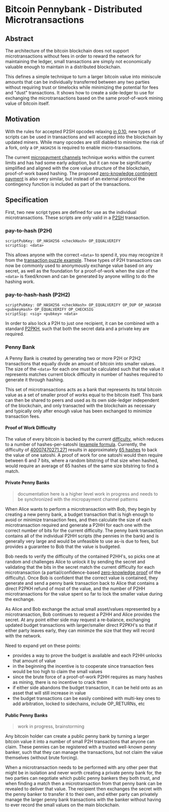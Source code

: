 # Bitcoin  Pennybank - Distributed Microtransactions

## Abstract

The architecture of the bitcoin blockchain does not support microtransactions without fees in order to reward the network for maintaining the ledger, small transactions are simply not economically valuable enough to maintain in a distributed blockchain.

This defines a simple technique to turn a larger bitcoin value into miniscule amounts that can be individually transferred between any two parties without requiring trust or timelocks while minimizing the potential for fees and "dust" transactions.  It shows how to create a side-ledger to use for exchanging the microtransactions based on the same proof-of-work mining value of bitcoin itself.

## Motivation

With the rules for accepted P2SH opcodes relaxing [in 0.10](https://github.com/bitcoin/bitcoin/pull/4365), new types of scripts can be used in transactions and will accepted into the blockchain by updated miners.  While many opcodes are still diabled to minimize the risk of a fork, only a `OP_HASH256` is required to enable micro-transactions.

The current [micropayment channels](https://en.bitcoin.it/wiki/Contracts#Example_7:_Rapidly-adjusted_.28micro.29payments_to_a_pre-determined_party) technique works within the current limits and has had some early adoption, but it can now be significantly simplified and aligned with the core value structure of the blockchain, proof-of-work based hashing. The proposed [zero-knowledge contingent payment](https://en.bitcoin.it/wiki/Zero_Knowledge_Contingent_Payment) is also very similar, but instead of an external protocol the contingency function is included as part of the transactions.

## Specification

First, two new script types are defined for use as the individual microtransactions.  These scripts are only valid in a [P2SH](https://en.bitcoin.it/wiki/Pay_to_script_hash) transaction.

### pay-to-hash (P2H)
```
scriptPubKey: OP_HASH256 <checkHash> OP_EQUALVERIFY
scriptSig: <data>
```
This allows anyone with the correct `<data>` to spend it, you may recognize it from the [transaction puzzle example](https://en.bitcoin.it/wiki/Script#Transaction_puzzle).  These types of P2H transactions can now be commonly used to anonymously exchange value based on any secret, as well as the foundation for a proof-of-work when the size of the `<data>` is fixed/known and can be generated by anyone willing to do the hashing work.

### pay-to-hash-hash (P2H2)
```
scriptPubKey: OP_HASH256 <checkHash> OP_EQUALVERIFY OP_DUP OP_HASH160 <pubkeyHash> OP_EQUALVERIFY OP_CHECKSIG
scriptSig: <sig> <pubkey> <data>
```
In order to also lock a P2H to just one recipient, it can be combined with a standard [P2PKH](https://en.bitcoin.it/wiki/Script#Standard_Transaction_to_Bitcoin_address_.28pay-to-pubkey-hash.29), such that both the secret data and a private key are required.

### Penny Bank

A Penny Bank is created by generating two or more P2H or P2H2 transactions that equally divide an amount of bitcoin into smaller values.  The size of the `<data>` for each one must be calculated such that the value it represents matches current block difficulty in number of hashes required to generate it through hashing.

This set of microtransactions acts as a bank that represents its total bitcoin value as a set of smaller proof of works equal to the bitcoin itself.  This bank can then be shared to peers and used as its own side-ledger independent of the blockchain, and only transacted with the blockchain as necessary and typically only after enough value has been exchanged to minimize transaction fees.

#### Proof of Work Difficulty

The value of every bitcoin is backed by the current [difficulty](https://en.bitcoin.it/wiki/Difficulty), which reduces to a number of hashes-per-satoshi ([example formula](http://bitcoin.stackexchange.com/questions/12013/how-many-hashes-create-one-bitcoin/12030#12030).  Currently, the difficulty of [40007470271.271](https://bitcoinwisdom.com/bitcoin/difficulty) results in approximately [65 hashes](https://www.google.com/#q=((270%2C591%2C326+*+60+*+10)+%2F+25)+%2F+100%2C000%2C000) to back the value of one satoshi.  A proof of work for one satoshi would then require between 6 and 7 bits, where a random bitstring of that size when hashed, would require an average of 65 hashes of the same size bitstring to find a match.

#### Private Penny Banks

> documentation here is a higher level work in progress and needs to be synchronized with the micropayment channel patterns

When Alice wants to perform a microtransaction with Bob, they begin by creating a new penny bank, a budget transaction that is high enough to avoid or minimize transaction fees, and then calculate the size of each microtransaction required and generate a P2HH for each one with the correct number of bits for the current difficulty.  The penny bank transaction contains all of the individual P2HH scripts (the pennies in the bank) and is generally very large and would be unfeasible to use as-is due to fees, but provides a guarantee to Bob that the value is budgeted.

Bob needs to verify the difficulty of the contained P2HH's, so picks one at random and challenges Alice to unlock it by sending the secret and validating that the bits in the secret match the current difficulty for each microtransaction (a partial/confidence-based [zero-knowledge proof](http://en.wikipedia.org/wiki/Zero-knowledge_proof) of the difficulty).  Once Bob is confident that the correct value is contained, they generate and send a penny bank transaction back to Alice that contains a direct P2PKH refund of most of the value, and the number of P2HH microtransactions for the value spent so far to lock the smaller value during the exchange.

As Alice and Bob exchange the actual small asset/values represented by a microtransaction, Bob continues to request a P2HH and Alice provides the secret.  At any point either side may request a re-balance, exchanging updated budget transactions with larger/smaller direct P2PKH's so that if either party leaves early, they can minimze the size that they will record with the network.

Need to expand yet on these points:

* provides a way to prove the budget is available and each P2HH unlocks that amount of value
* in the beginning the incentive is to cooperate since transaction fees would be too high to claim the small values
* since the brute force of a proof-of-work P2HH requires as many hashes as mining, there is no incentive to crack them
* if either side abandons the budget transaction, it can be held onto as an asset that will still increase in value
* the budget transactions can be easily combined with multi-key ones to add arbitration, locked to sidechains, include OP_RETURNs, etc

#### Public Penny Banks

> work in progress, brainstorming

Any bitcoin holder can create a public penny bank by turning a larger bitcoin value it into a number of small P2H transactions that anyone can claim.  These pennies can be registered with a trusted well-known penny banker, such that they can manage the transactions, but not claim the value themselves (without brute forcing).

When a microtransaction needs to be performed with any other peer that might be in isolation and never worth creating a private penny bank for, the two parties can negotiate which public penny bankers they both trust, and when finding a match then a microtransaction from that penny bank can be revealed to deliver that value.  The recipient then exchanges the secret with the penny banker to transfer it to their own, and either party can privately manage the larger penny bank transactions with the banker without having to ever record the small values on the main blockchain.
